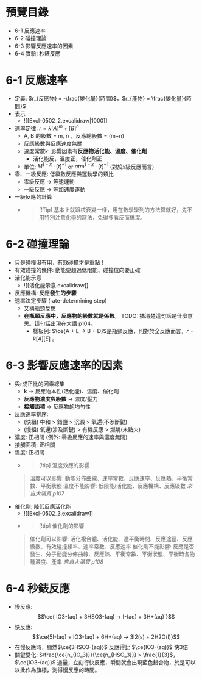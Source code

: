 # 預覽目錄
- 6-1 反應速率
- 6-2 碰撞理論
- 6-3 影響反應速率的因素
- 6-4 實驗: 秒錶反應

# 6-1 反應速率
- 定義: $r_{反應物} = -\frac{變化量}{時間}$，$r_{產物} = \frac{變化量}{時間}$
- 表示
	- ![[Excl-0502_2.excalidraw|1000]]
- 速率定律: $r = k [A]^m + [B]^n$
	- A, B 的級數 = m, n ，反應總級數 = (m+n)
	- 反應級數與反應速度無關
	- 速度常數k: 影響因素有**反應物活化能、溫度、催化劑**
		- 活化能反，溫度正，催化劑正
	- 單位: $M^{1-x} \cdot [t]^{-1}$ or $atm^{1-x} \cdot [t]^{-1}$ (對於$x$級反應而言)
- 零、一級反應: 低級數反應與運動學的類比
	- 零級反應 $\rightarrow$ 等速運動
	- 一級反應 $\rightarrow$ 等加速度運動
- 一級反應的計算
	- > [!Tip] 基本上就跟核衰變一樣，用在數學學到的方法算就好，先不用特別注意化學的寫法，免得多看反而搞混。

# 6-2 碰撞理論
- 只是碰撞沒有用，有效碰撞才是重點！
- 有效碰撞的條件: 動能要超過低限能、碰撞位向要正確
- 活化能示意
	- ![[活化能示意.excalidraw]]
- 反應機構: 反應**發生的步驟**
- 速率決定步驟 (rate-determining step)
	- 又稱瓶頸反應
	- **在瓶頸反應中，反應物的級數就是係數**。 TODO: 搞清楚這句話是什麼意思。這句話出現在大講 p104。
		- 樣板例: $\ce{A + E -> B + D}$是瓶頸反應，則對於全反應而言，$r = k[A][E]$ 。

# 6-3 影響反應速率的因素
- 與r成正比的因素總集
	- **k** $\rightarrow$ 反應物本性(活化能)、溫度、催化劑
	- **反應物濃度與級數** $\rightarrow$ 濃度/壓力
	- **接觸面積** $\rightarrow$ 反應物的均勻性
- 反應速率排序:
	- (快組) 中和 > 錯鹽 > 沉澱 > 氧還(不涉斷鍵)
	- (慢組) 氧還(涉及斷鍵) > 有機反應 > 燃燒(未點火)
- 濃度: 正相關 (例外: 零級反應的速率與濃度無關)
- 接觸面積: 正相關
- 溫度: 正相關
	- > [!tip] 溫度效應的影響
	> 溫度可以影響: 動能分佈曲線、速率常數、反應速率、反應熱、平衡常數、平衡狀態
	> 溫度不能影響: 低限能/活化能、反應機構、反應級數
	> *來自大滿貫 p107*
- 催化劑: 降低反應活化能
	- ![[Excl-0502_3.excalidraw]]
	- > [!tip] 催化劑的影響
	> 催化劑可以影響: 活化複合體、活化能、達平衡時間、反應途徑、反應級數、有效碰撞頻率、速率常數、反應速率
	> 催化劑不能影響: 反應是否發生、分子動能分佈曲線、反應熱、平衡常數、平衡狀態、平衡時各物種濃度、產率
	> *來自大滿貫 p108*

# 6-4 秒錶反應
- 慢反應:$$\ce{ IO3-(aq) + 3HSO3-(aq) -> I-(aq) + 3H+(aq) }$$
- 快反應:$$\ce{5I-(aq) + IO3-(aq) + 6H+(aq) -> 3I2(s) + 2H2O(l)}$$
- 在慢反應時，顯然$\ce{3HSO3-(aq)}$ 反應得比 $\ce{IO3-(aq)}$ 快3倍
- 關鍵變化: $\frac{\ce{n_{IO_3}}}{\ce{n_{HSO_3}}} > \frac{1}{3}$，$\ce{IO3-(aq)}$ 過量，立刻行快反應，瞬間就會出現藍色錯合物，於是可以以此作為旗標，測得慢反應的時間。